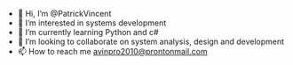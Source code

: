 - 👋 Hi, I’m @PatrickVincent
- 👀 I’m interested in systems development
- 🌱 I’m currently learning Python and c#
- 💞️ I’m looking to collaborate on system analysis, design and development
- 📫 How to reach me avinpro2010@prontonmail.com

<!---
Avinadav2019/PatrickVincent is a ✨ special ✨ repository because its `README.md` (this file) appears on your GitHub profile.
You can click the Preview link to take a look at your changes.
--->
